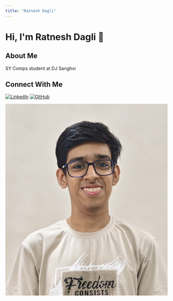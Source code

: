```yaml
---
title: "Ratnesh Dagli"
---
```

# Hi, I'm Ratnesh Dagli 👋

## About Me
SY Comps student at DJ Sanghvi

## Connect With Me
[![LinkedIn](https://img.shields.io/badge/LinkedIn-0077B5?style=for-the-badge&logo=linkedin&logoColor=white)](https://www.linkedin.com/in/ratnesh-dagli)
[![GitHub](https://img.shields.io/badge/GitHub-100000?style=for-the-badge&logo=github&logoColor=white)](https://github.com/ratneshdagli/)

<img src="../images/introduction/ratnesh.jpg" alt="Ratnesh Dagli">